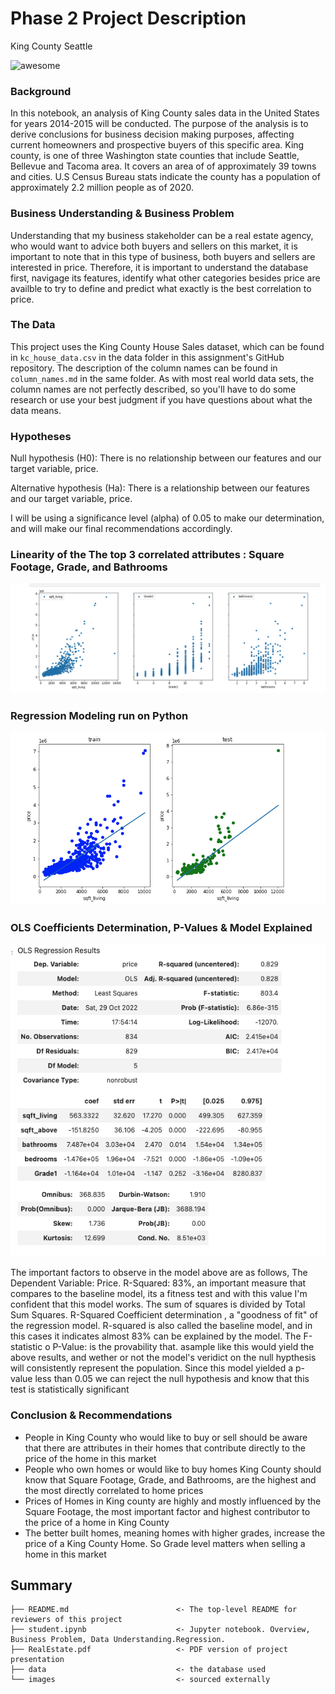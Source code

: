 # Phase 2 Project Description

King County Seattle

![awesome](https://beautifulwashington.com/images/king-county/Seattle%20downtown%20Alaskan%20way%20King%20county.jpg)


### Background
In this notebook, an analysis of King County sales data in the United States for years 2014-2015 will be conducted. The purpose of the analysis is to derive conclusions for business decision making purposes, affecting current homeowners and prospective buyers of this specific area. King county, is one of three Washington state counties that include Seattle, Bellevue and Tacoma area. It covers an area of of approximately 39 towns and cities. U.S Census Bureau stats indicate the county has a population of approximately 2.2 million people as of 2020.

### Business Understanding & Business Problem
Understanding that my business stakeholder can be a real estate agency, who would want to advice both buyers and sellers on this market, it is important to note that in this type of business, both buyers and sellers are interested in price. Therefore, it is important to understand the database first, navigage its features, identify what other categories besides price are availble to try to define and predict what exactly is the best correlation to price.


### The Data

This project uses the King County House Sales dataset, which can be found in  `kc_house_data.csv` in the data folder in this assignment's GitHub repository. The description of the column names can be found in `column_names.md` in the same folder. As with most real world data sets, the column names are not perfectly described, so you'll have to do some research or use your best judgment if you have questions about what the data means.

### Hypotheses

Null hypothesis (H0): There is no relationship between our features and our target variable, price.  

Alternative hypothesis (Ha): There is a relationship between our features and our target variable, price.

I will be using a significance level (alpha) of 0.05 to make our determination, and will make our final recommendations accordingly.


### Linearity of the The top 3 correlated attributes : Square Footage, Grade, and Bathrooms

![graph](./Linearity.png)


### Regression Modeling run on Python

![graph](./Regression.png)

### OLS Coefficients Determination, P-Values & Model Explained
![graph](./OLS.png)

The important factors to observe in the model above are as follows, The Dependent Variable: Price. R-Squared: 83%, an important measure that compares to the baseline model, its a fitness test and with this value I'm confident that this model works. The sum of squares is divided by Total Sum Squares.
R-Squared Coefficient determination , a "goodness of fit" of the regression model. R-squared is also called the baseline model, and in this cases it indicates almost 83% can be explained by the model.
The F-statistic o P-Value: is the provability that. asample like this would yield the above results, and wether or not the model's veridict on the null hypthesis will consistently represent the population. Since this model yielded a p-value less than 0.05 we can reject the null hypothesis and know that this test is statistically significant

### Conclusion & Recommendations

* People in King County who would like to buy or sell should be aware that there are attributes in their homes that contribute directly to the price of the home in this market
* People who own homes or would like to buy homes King County should know that Square Footage, Grade, and Bathrooms, are the highest and the most directly correlated to home prices
* Prices of Homes in King county are highly and mostly influenced by the Square Footage, the most important factor and highest contributor to the price of a home in King County
* The better built homes, meaning homes with higher grades, increase the price of a King County Home. So Grade level matters when selling a home in this market


## Summary
```
├── README.md                        <- The top-level README for reviewers of this project
├── student.ipynb                    <- Jupyter notebook. Overview, Business Problem, Data Understanding.Regression.
├── RealEstate.pdf                   <- PDF version of project presentation
├── data                             <- the database used 
└── images                           <- sourced externally
```
